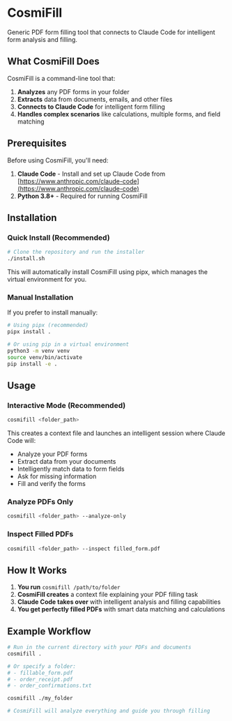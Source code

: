 # CosmiFill

Generic PDF form filling tool that connects to Claude Code for intelligent form analysis and filling.

## What CosmiFill Does

CosmiFill is a command-line tool that:
1. **Analyzes** any PDF forms in your folder
2. **Extracts** data from documents, emails, and other files
3. **Connects to Claude Code** for intelligent form filling
4. **Handles complex scenarios** like calculations, multiple forms, and field matching

## Prerequisites

Before using CosmiFill, you'll need:

1. **Claude Code** - Install and set up Claude Code from [https://www.anthropic.com/claude-code](https://www.anthropic.com/claude-code)
2. **Python 3.8+** - Required for running CosmiFill

## Installation

### Quick Install (Recommended)
```bash
# Clone the repository and run the installer
./install.sh
```

This will automatically install CosmiFill using pipx, which manages the virtual environment for you.

### Manual Installation
If you prefer to install manually:
```bash
# Using pipx (recommended)
pipx install .

# Or using pip in a virtual environment
python3 -m venv venv
source venv/bin/activate
pip install -e .
```

## Usage

### Interactive Mode (Recommended)
```bash
cosmifill <folder_path>
```

This creates a context file and launches an intelligent session where Claude Code will:
- Analyze your PDF forms
- Extract data from your documents  
- Intelligently match data to form fields
- Ask for missing information
- Fill and verify the forms

### Analyze PDFs Only
```bash
cosmifill <folder_path> --analyze-only
```

### Inspect Filled PDFs
```bash
cosmifill <folder_path> --inspect filled_form.pdf
```

## How It Works

1. **You run** `cosmifill /path/to/folder`
2. **CosmiFill creates** a context file explaining your PDF filling task
3. **Claude Code takes over** with intelligent analysis and filling capabilities
4. **You get perfectly filled PDFs** with smart data matching and calculations

## Example Workflow

```bash
# Run in the current directory with your PDFs and documents
cosmifill .

# Or specify a folder:
# - fillable_form.pdf
# - order_receipt.pdf  
# - order_confirmations.txt

cosmifill ./my_folder

# CosmiFill will analyze everything and guide you through filling
```
